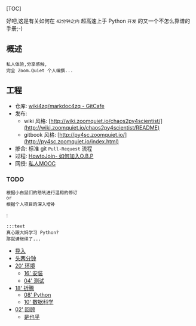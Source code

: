 <!-- title: chaos2py4scientist -->

[TOC]

好吧,这是有关如何在 
`42分钟之内` 
超高速上手 Python `开发` 的又一个不怎么靠谱的手册;-)

## 概述

    私人体验,分享感触, 
    完全 Zoom.Quiet 个人编撰...

## 工程

- 仓库: [wiki4zq/markdoc4zq - GitCafe](https://gitcafe.com/wiki4zq/markdoc4zq)
- 发布: 
    - wiki 风格: [http://wiki.zoomquiet.io/chaos2py4scientist/](http://wiki.zoomquiet.io/chaos2py4scientist/README)
    - gitbook 风格: [http://py4sc.zoomquiet.io/](http://py4sc.zoomquiet.io/index.html)
- 掺合: 标准 git `Pull-Request` 流程
- 过程: [HowtoJoin- 如何加入O.B.P](https://code.google.com/p/openbookproject/wiki/HowtoJoin)
- 网授: [私人MOOC](/DamaMooc)

### TODO

    根据小白鼠们的怒吼进行温和的修订
    or
    根据个人项目的深入增补


:

    :::text
    真心跟大妈学习 Python?
    那就请继续了...



* [导入](min-loading.md)
* [头两分钟](min-0-2.md)
* [20' 环境](min-2-22.md)
    - [16' 安装](min-2-18.md)
    - [04' 测试](min-18-22.md)
* [18' 折腾](min-22-40.md)
    - [08' Python](min-22-30.md)
    - [10' 数据科学](min-30-40.md)
* [02' 回顾](min-40-42.md)
    - [是也乎](min-plus.md)

